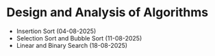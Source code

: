 # Design and Analysis of Algorithms

-   Insertion Sort (04-08-2025)
-   Selection Sort and Bubble Sort (11-08-2025)
-   Linear and Binary Search (18-08-2025)
